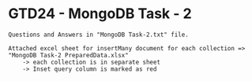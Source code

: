 # GTD24 - MongoDB Task - 2
    Questions and Answers in "MongoDB Task-2.txt" file.

    Attached excel sheet for insertMany document for each collection => "MongoDB Task-2 PreparedData.xlsx"
        -> each collection is in separate sheet
        -> Inset query column is marked as red

